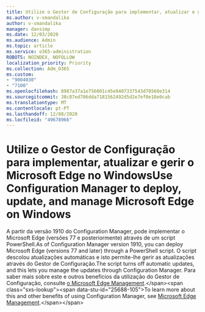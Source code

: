 ```yaml
---
title: Utilize o Gestor de Configuração para implementar, atualizar e gerir o Microsoft Edge no Windows
ms.author: v-smandalika
author: v-smandalika
manager: dansimp
ms.date: 12/03/2020
ms.audience: Admin
ms.topic: article
ms.service: o365-administration
ROBOTS: NOINDEX, NOFOLLOW
localization_priority: Priority
ms.collection: Adm_O365
ms.custom:
- "9004030"
- "7100"
ms.openlocfilehash: 8987a37a1e756001c45e9407337543d70560e314
ms.sourcegitcommit: 38c87ed786dda7181562492d5d2e7ef0e18e0cab
ms.translationtype: MT
ms.contentlocale: pt-PT
ms.lasthandoff: 12/08/2020
ms.locfileid: "49678966"
---
```

# <a name="use-configuration-manager-to-deploy-update-and-manage-microsoft-edge-on-windows"></a><span data-ttu-id="25688-102">Utilize o Gestor de Configuração para implementar, atualizar e gerir o Microsoft Edge no Windows</span><span class="sxs-lookup"><span data-stu-id="25688-102">Use Configuration Manager to deploy, update, and manage Microsoft Edge on Windows</span></span>

<span data-ttu-id="25688-103">A partir da versão 1910 do Configuration Manager, pode implementar o Microsoft Edge (versões 77 e posteriormente) através de um script PowerShell.</span><span class="sxs-lookup"><span data-stu-id="25688-103">As of Configuration Manager version 1910, you can deploy Microsoft Edge (versions 77 and later) through a PowerShell script.</span></span> <span data-ttu-id="25688-104">O script descolou atualizações automáticas e isto permite-lhe gerir as atualizações através do Gestor de Configuração.</span><span class="sxs-lookup"><span data-stu-id="25688-104">The script turns off automatic updates, and this lets you manage the updates through Configuration Manager.</span></span> <span data-ttu-id="25688-105">Para saber mais sobre este e outros benefícios da utilização do Gestor de Configuração, consulte [o Microsoft Edge Management](https://docs.microsoft.com/mem/configmgr/apps/deploy-use/deploy-edge?).</span><span class="sxs-lookup"><span data-stu-id="25688-105">To learn more about this and other benefits of using Configuration Manager, see [Microsoft Edge Management](https://docs.microsoft.com/mem/configmgr/apps/deploy-use/deploy-edge?).</span></span>